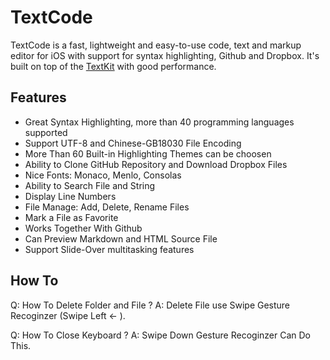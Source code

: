TextCode
========================

TextCode is a fast, lightweight and easy-to-use code, text and markup editor for iOS with support for syntax 
highlighting, Github and Dropbox. It's built on top of the [TextKit](https://developer.apple.com/library/ios/documentation/StringsTextFonts/Conceptual/TextAndWebiPhoneOS/CustomTextProcessing/CustomTextProcessing.html) with good performance. 

## Features
- Great Syntax Highlighting, more than 40 programming languages supported
- Support UTF-8 and Chinese-GB18030 File Encoding
- More Than 60 Built-in Highlighting Themes can be choosen
- Ability to Clone GitHub Repository and Download Dropbox Files
- Nice Fonts: Monaco, Menlo, Consolas
- Ability to Search File and String
- Display Line Numbers
- File Manage: Add, Delete, Rename Files
- Mark a File as Favorite
- Works Together With Github
- Can Preview Markdown and HTML Source File
- Support Slide-Over multitasking features

## How To
Q: How To Delete Folder and File ?
A: Delete File use Swipe Gesture Recoginzer (Swipe Left ← ).

Q: How To Close Keyboard ?
A: Swipe Down Gesture Recoginzer Can Do This.
